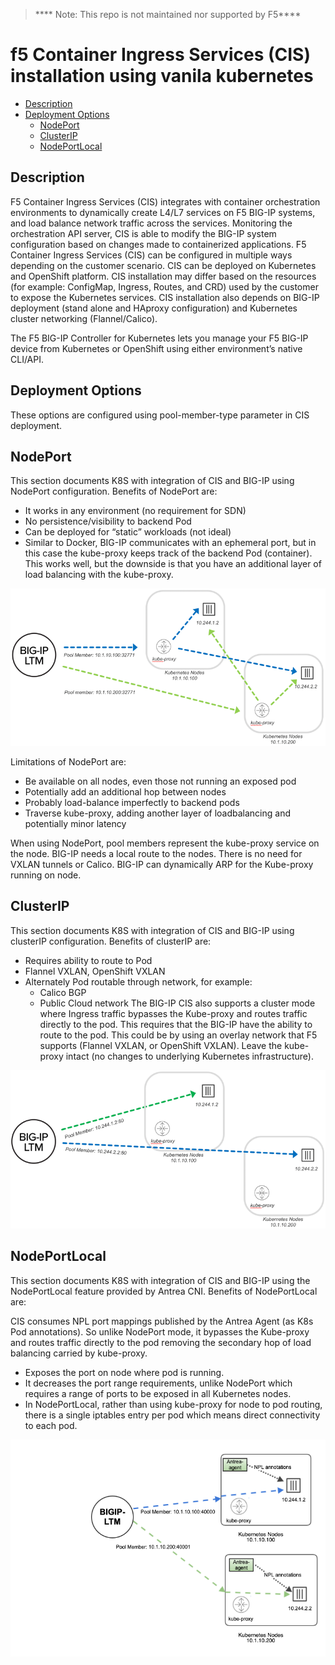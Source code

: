 > **** Note: This repo is not maintained nor supported by F5****

# f5 Container Ingress Services (CIS) installation using vanila kubernetes


- [Description](#Description)
- [Deployment Options](#deployment-options)
  - [NodePort](https://github.com/marlonfrank30/BIGIP-ContainerIngressServices/tree/main/NodePort#introduction-to-helm)
  - [ClusterIP](https://github.com/marlonfrank30/BIGIP-ContainerIngressServices/tree/main/ClusterIP#introduction-to-helm)
  - [NodePortLocal](#NodePortLocal)

 
## Description
F5 Container Ingress Services (CIS) integrates with container orchestration environments to dynamically create L4/L7 services on F5 BIG-IP systems, and load balance network traffic across the services. Monitoring the orchestration API server, CIS is able to modify the BIG-IP system configuration based on changes made to containerized applications.
F5 Container Ingress Services (CIS) can be configured in multiple ways depending on the customer scenario. CIS can be deployed on Kubernetes and OpenShift platform. CIS installation may differ based on the resources (for example: ConfigMap, Ingress, Routes, and CRD) used by the customer to expose the Kubernetes services. CIS installation also depends on BIG-IP deployment (stand alone and HAproxy configuration) and Kubernetes cluster networking (Flannel/Calico).

The F5 BIG-IP Controller for Kubernetes lets you manage your F5 BIG-IP device from Kubernetes or OpenShift using either environment’s native CLI/API.


## Deployment Options

These options are configured using pool-member-type parameter in CIS deployment.

## NodePort

This section documents K8S with integration of CIS and BIG-IP using NodePort configuration. 
Benefits of NodePort are:

* It works in any environment (no requirement for SDN)
* No persistence/visibility to backend Pod
* Can be deployed for “static” workloads (not ideal)
* Similar to Docker, BIG-IP communicates with an ephemeral port, but in this case the kube-proxy keeps track of the backend Pod (container). This works well, but the downside is that you have an additional layer of load balancing with the kube-proxy.

![NodePort](./images/nodeport-diagram.png)

Limitations of NodePort are:

* Be available on all nodes, even those not running an exposed pod
* Potentially add an additional hop between nodes
* Probably load-balance imperfectly to backend pods
* Traverse kube-proxy, adding another layer of loadbalancing and potentially minor latency

When using NodePort, pool members represent the kube-proxy service on the node. BIG-IP needs a local route to the nodes. There is no need for VXLAN tunnels or Calico. BIG-IP can dynamically ARP for the Kube-proxy running on node.


## ClusterIP
This section documents K8S with integration of CIS and BIG-IP using clusterIP configuration. Benefits of clusterIP are:

* Requires ability to route to Pod
* Flannel VXLAN, OpenShift VXLAN
* Alternately Pod routable through network, for example:
  - Calico BGP
  - Public Cloud network
The BIG-IP CIS also supports a cluster mode where Ingress traffic bypasses the Kube-proxy and routes traffic directly to the pod. This requires that the BIG-IP have the ability to route to the pod. This could be by using an overlay network that F5 supports (Flannel VXLAN, or OpenShift VXLAN). Leave the kube-proxy intact (no changes to underlying Kubernetes infrastructure).

![ClusterIP](./images/clusterip-diagram.png)

## NodePortLocal
This section documents K8S with integration of CIS and BIG-IP using the NodePortLocal feature provided by Antrea CNI. Benefits of NodePortLocal are:

CIS consumes NPL port mappings published by the Antrea Agent (as K8s Pod annotations). So unlike NodePort mode, it bypasses the Kube-proxy and routes traffic directly to the pod removing the secondary hop of load balancing carried by kube-proxy.
* Exposes the port on node where pod is running. 
* It decreases the port range requirements, unlike NodePort which requires a range of ports to be exposed in all Kubernetes nodes.
* In NodePortLocal, rather than using kube-proxy for node to pod routing, there is a single iptables entry per pod which means direct connectivity to each pod.

![NodePortLocal](./images/nodeportlocal-1.png)
